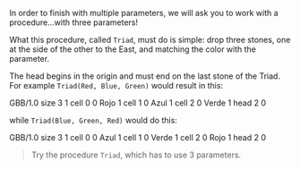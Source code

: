 In order to finish with multiple parameters, we will ask you to work with a procedure…with three parameters!

What this procedure, called `Triad`, must do is simple: drop three stones, one at the side of the other to the East, and matching the color with the parameter.

The head begins in the origin and must end on the last stone of the Triad.
For example `Triad(Red, Blue, Green)` would result in this:

<gs-board>
  GBB/1.0
    size 3 1
    cell 0 0 Rojo 1
    cell 1 0 Azul 1
    cell 2 0 Verde 1
    head 2 0
</gs-board>

while `Triad(Blue, Green, Red)` would do this:

<gs-board>
  GBB/1.0
    size 3 1
    cell 0 0 Azul 1
    cell 1 0 Verde 1
    cell 2 0 Rojo 1
    head 2 0
</gs-board>

> Try the procedure `Triad`, which has to use 3 parameters.